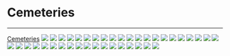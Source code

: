 # Cemeteries

---

[Cemeteries](Cemeteries.md)
![](IMG_5691.JPG)
![](IMG_5692.JPG)
![](IMG_5695.JPG)
![](IMG_5696.JPG)
![](IMG_5697.PNG)
![](IMG_5698.PNG)
![](IMG_5699.PNG)
![](IMG_5700.PNG)
![](IMG_5701.PNG)
![](IMG_5702.PNG)
![](IMG_5703.PNG)
![](IMG_5704.PNG)
![](IMG_5705.PNG)
![](IMG_5706.PNG)
![](IMG_5707.PNG)
![](IMG_5708.PNG)
![](IMG_5709.PNG)
![](IMG_5710.PNG)
![](IMG_5711.PNG)
![](IMG_5712.PNG)
![](IMG_5713.PNG)
![](IMG_5714.PNG)
![](IMG_5715.JPG)
![](IMG_5716.JPG)
![](IMG_5717.JPG)
![](IMG_5718.JPG)
![](IMG_5719.JPG)
![](IMG_5720.JPG)
![](IMG_5721.JPG)
![](IMG_5865.JPG)
![](IMG_5866.JPG)
![](IMG_5868.PNG)
![](IMG_5869.PNG)
![](IMG_5870.PNG)
![](IMG_5871.PNG)
![](IMG_5872.PNG)
![](Sample.JPEG)
![](Sample%202.JPEG)
![](Sample%203.JPEG)